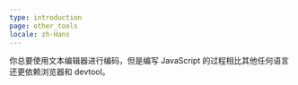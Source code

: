 ```yaml
---
type: introduction
page: other_tools
locale: zh-Hans
---
```


你总要使用文本编辑器进行编码，但是编写 JavaScript 的过程相比其他任何语言还更依赖浏览器和 devtool。